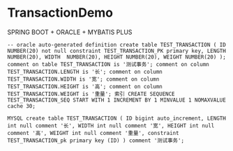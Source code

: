 # TransactionDemo
SPRING BOOT + ORACLE + MYBATIS PLUS 


`-- oracle auto-generated definition
create table TEST_TRANSACTION
(
ID     NUMBER(20) not null
constraint TEST_TRANSACTION_PK
primary key,
LENGTH NUMBER(20),
WIDTH  NUMBER(20),
HEIGHT NUMBER(20),
WEIGHT NUMBER(20)
);
comment on table TEST_TRANSACTION is '测试事务';
comment on column TEST_TRANSACTION.LENGTH is '长';
comment on column TEST_TRANSACTION.WIDTH is '宽';
comment on column TEST_TRANSACTION.HEIGHT is '高';
comment on column TEST_TRANSACTION.WEIGHT is '重量';
索引
CREATE SEQUENCE TEST_TRANSACTION_SEQ
START WITH 1
INCREMENT BY 1
MINVALUE 1 NOMAXVALUE
cache 30;
`

`
MYSQL
create table TEST_TRANSACTION
(
ID bigint auto_increment,
LENGTH int null comment '长',
WIDTH int null comment '宽',
HEIGHT int null comment '高',
WEIGHT int null comment '重量',
constraint TEST_TRANSACTION_pk
primary key (ID)
)
comment '测试事务';
`